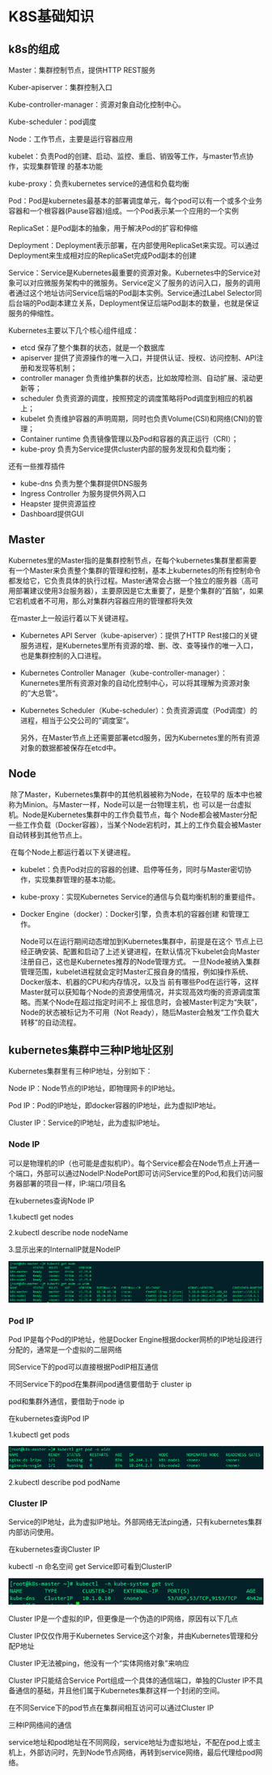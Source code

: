 # K8S基础知识

## k8s的组成

Master：集群控制节点，提供HTTP REST服务

Kuber-apiserver：集群控制入口

Kube-controller-manager：资源对象自动化控制中心。

Kube-scheduler：pod调度

Node：工作节点，主要是运行容器应用

kubelet：负责Pod的创建、启动、监控、重启、销毁等工作，与master节点协作，实现集群管理	的基本功能

kube-proxy：负责kubernetes service的通信和负载均衡

Pod：Pod是kubernetes最基本的部署调度单元，每个pod可以有一个或多个业务容器和一个根容器(Pause容器)组成。一个Pod表示某一个应用的一个实例

ReplicaSet：是Pod副本的抽象，用于解决Pod的扩容和伸缩

Deployment：Deployment表示部署，在内部使用ReplicaSet来实现。可以通过Deployment来生成相对应的ReplicaSet完成Pod副本的创建

Service：Service是Kubernetes最重要的资源对象。Kubernetes中的Service对象可以对应微服务架构中的微服务。Service定义了服务的访问入口，服务的调用者通过这个地址访问Service后端的Pod副本实例。Service通过Label Selector同后台端的Pod副本建立关系，Deployment保证后端Pod副本的数量，也就是保证服务的伸缩性。

Kubernetes主要以下几个核心组件组成：

- etcd  保存了整个集群的状态，就是一个数据库
- apiserver  提供了资源操作的唯一入口，并提供认证、授权、访问控制、API注册和发现等机制；
- controller manager 负责维护集群的状态，比如故障检测、自动扩展、滚动更新等；
- scheduler 负责资源的调度，按照预定的调度策略将Pod调度到相应的机器上；
- kubelet 负责维护容器的声明周期，同时也负责Volume(CSI)和网络(CNI)的管理；
- Container runtime 负责镜像管理以及Pod和容器的真正运行（CRI）；
- kube-proy 负责为Service提供cluster内部的服务发现和负载均衡；

 还有一些推荐插件

- kube-dns 负责为整个集群提供DNS服务
- Ingress Controller 为服务提供外网入口
- Heapster 提供资源监控
- Dashboard提供GUI



## Master

​	Kubernetes里的Master指的是集群控制节点，在每个kubernetes集群里都需要有一个Master来负责整个集群的管理和控制，基本上kubernetes的所有控制命令都发给它，它负责具体的执行过程。Master通常会占据一个独立的服务器（高可用部署建议使用3台服务器），主要原因是它太重要了，是整个集群的”首脑“，如果它宕机或者不可用，那么对集群内容器应用的管理都将失效

​	在master上一般运行着以下关键进程。

- Kubernetes API Server（kube-apiserver）：提供了HTTP Rest接口的关键服务进程，是Kubernetes里所有资源的增、删、改、查等操作的唯一入口，也是集群控制的入口进程。

- Kubernetes Controller Manager（kube-controller-manager）：Kunernetes里所有资源对象的自动化控制中心，可以将其理解为资源对象的”大总管“。

- Kubernetes Scheduler（Kube-scheduler）：负责资源调度（Pod调度）的进程，相当于公交公司的”调度室“。

  另外，在Master节点上还需要部署etcd服务，因为Kubernetes里的所有资源对象的数据都被保存在etcd中。



## Node

​	除了Master，Kubernetes集群中的其他机器被称为Node，在较早的 版本中也被称为Minion。与Master一样，Node可以是一台物理主机，也 可以是一台虚拟机。Node是Kubernetes集群中的工作负载节点，每个 Node都会被Master分配一些工作负载（Docker容器），当某个Node宕机时，其上的工作负载会被Master自动转移到其他节点上。

​	在每个Node上都运行着以下关键进程。 

- kubelet：负责Pod对应的容器的创建、启停等任务，同时与Master密切协作，实现集群管理的基本功能。 

-  kube-proxy：实现Kubernetes Service的通信与负载均衡机制的重要组件。 

- Docker Engine（docker）：Docker引擎，负责本机的容器创建 和管理工作。 

  Node可以在运行期间动态增加到Kubernetes集群中，前提是在这个 节点上已经正确安装、配置和启动了上述关键进程，在默认情况下kubelet会向Master注册自己，这也是Kubernetes推荐的Node管理方式。 一旦Node被纳入集群管理范围，kubelet进程就会定时Master汇报自身的情报，例如操作系统、Docker版本、机器的CPU和内存情况，以及当 前有哪些Pod在运行等，这样Master就可以获知每个Node的资源使用情况，并实现高效均衡的资源调度策略。而某个Node在超过指定时间不上 报信息时，会被Master判定为“失联”，Node的状态被标记为不可用（Not Ready），随后Master会触发“工作负载大转移”的自动流程。 

  

## kubernetes集群中三种IP地址区别

Kubernetes集群里有三种IP地址，分别如下：

Node IP：Node节点的IP地址，即物理网卡的IP地址。

Pod IP：Pod的IP地址，即docker容器的IP地址，此为虚拟IP地址。

Cluster IP：Service的IP地址，此为虚拟IP地址。



### Node IP

可以是物理机的IP（也可能是虚拟机IP）。每个Service都会在Node节点上开通一个端口，外部可以通过NodeIP:NodePort即可访问Service里的Pod,和我们访问服务器部署的项目一样，IP:端口/项目名

在kubernetes查询Node IP

1.kubectl get nodes

2.kubectl describe node nodeName

3.显示出来的InternalIP就是NodeIP

![image-20200605151757780](images/image-20200605151757780.png)



### Pod IP

Pod IP是每个Pod的IP地址，他是Docker Engine根据docker网桥的IP地址段进行分配的，通常是一个虚拟的二层网络

同Service下的pod可以直接根据PodIP相互通信

不同Service下的pod在集群间pod通信要借助于 cluster ip

pod和集群外通信，要借助于node ip

在kubernetes查询Pod IP

1.kubectl get pods

![image-20200605151909999](images/image-20200605151909999.png)

2.kubectl describe pod podName



### Cluster IP

Service的IP地址，此为虚拟IP地址。外部网络无法ping通，只有kubernetes集群内部访问使用。

在kubernetes查询Cluster IP

kubectl -n 命名空间 get Service即可看到ClusterIP

![image-20200605151716542](images/image-20200605151716542.png)

Cluster IP是一个虚拟的IP，但更像是一个伪造的IP网络，原因有以下几点

Cluster IP仅仅作用于Kubernetes Service这个对象，并由Kubernetes管理和分配P地址

Cluster IP无法被ping，他没有一个“实体网络对象”来响应

Cluster IP只能结合Service Port组成一个具体的通信端口，单独的Cluster IP不具备通信的基础，并且他们属于Kubernetes集群这样一个封闭的空间。

在不同Service下的pod节点在集群间相互访问可以通过Cluster IP

三种IP网络间的通信

service地址和pod地址在不同网段，service地址为虚拟地址，不配在pod上或主机上，外部访问时，先到Node节点网络，再转到service网络，最后代理给pod网络。

